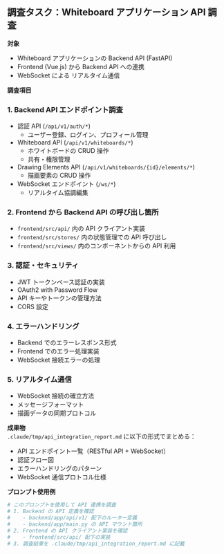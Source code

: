 ## 調査タスク：Whiteboard アプリケーション API 調査

**対象**

- Whiteboard アプリケーションの Backend API (FastAPI)
- Frontend (Vue.js) から Backend API への連携
- WebSocket による リアルタイム通信

**調査項目**

### 1. Backend API エンドポイント調査
- 認証 API (`/api/v1/auth/*`)
  - ユーザー登録、ログイン、プロフィール管理
- Whiteboard API (`/api/v1/whiteboards/*`)
  - ホワイトボードの CRUD 操作
  - 共有・権限管理
- Drawing Elements API (`/api/v1/whiteboards/{id}/elements/*`)
  - 描画要素の CRUD 操作
- WebSocket エンドポイント (`/ws/*`)
  - リアルタイム協調編集

### 2. Frontend から Backend API の呼び出し箇所
- `frontend/src/api/` 内の API クライアント実装
- `frontend/src/stores/` 内の状態管理での API 呼び出し
- `frontend/src/views/` 内のコンポーネントからの API 利用

### 3. 認証・セキュリティ
- JWT トークンベース認証の実装
- OAuth2 with Password Flow
- API キーやトークンの管理方法
- CORS 設定

### 4. エラーハンドリング
- Backend でのエラーレスポンス形式
- Frontend でのエラー処理実装
- WebSocket 接続エラーの処理

### 5. リアルタイム通信
- WebSocket 接続の確立方法
- メッセージフォーマット
- 描画データの同期プロトコル

**成果物**  
`.claude/tmp/api_integration_report.md` に以下の形式でまとめる：
- API エンドポイント一覧（RESTful API + WebSocket）
- 認証フロー図
- エラーハンドリングのパターン
- WebSocket 通信プロトコル仕様

**プロンプト使用例**

```bash
# このプロンプトを使用して API 連携を調査
# 1. Backend の API 定義を確認
#    - backend/app/api/v1/ 配下のルーター定義
#    - backend/app/main.py の API マウント箇所
# 2. Frontend の API クライアント実装を確認
#    - frontend/src/api/ 配下の実装
# 3. 調査結果を .claude/tmp/api_integration_report.md に記載
```
